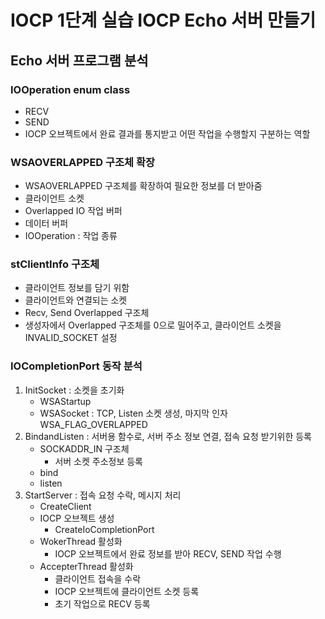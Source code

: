 # IOCP 1단계 실습 IOCP Echo 서버 만들기
## Echo 서버 프로그램 분석
### IOOperation enum class
 - RECV
 - SEND
 - IOCP 오브젝트에서 완료 결과를 통지받고 어떤 작업을 수행할지 구분하는 역할

### WSAOVERLAPPED 구조체 확장
 - WSAOVERLAPPED 구조체를 확장하여 필요한 정보를 더 받아줌
 - 클라이언트 소켓
 - Overlapped IO 작업 버퍼
 - 데이터 버퍼
 - IOOperation : 작업 종류

### stClientInfo 구조체
 - 클라이언트 정보를 담기 위함
 - 클라이언트와 연결되는 소켓
 - Recv, Send Overlapped 구조체
 - 생성자에서 Overlapped 구조체를 0으로 밀어주고, 클라이언트 소켓을 INVALID_SOCKET 설정

### IOCompletionPort 동작 분석
1. InitSocket : 소켓을 초기화
    * WSAStartup
    * WSASocket : TCP, Listen 소켓 생성, 마지막 인자 WSA_FLAG_OVERLAPPED
2. BindandListen : 서버용 함수로, 서버 주소 정보 연결, 접속 요청 받기위한 등록
    * SOCKADDR_IN 구조체
        - 서버 소켓 주소정보 등록
    * bind
    * listen
3. StartServer : 접속 요청 수락, 메시지 처리
    * CreateClient
    * IOCP 오브젝트 생성
        - CreateIoCompletionPort
    * WokerThread 활성화
        - IOCP 오브젝트에서 완료 정보를 받아 RECV, SEND 작업 수행
    * AccepterThread 활성화 
        - 클라이언트 접속을 수락
        - IOCP 오브젝트에 클라이언트 소켓 등록
        - 초기 작업으로 RECV 등록
